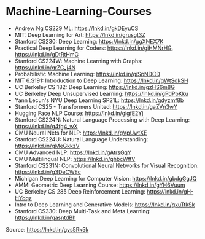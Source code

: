 # Machine-Learning-Courses

- Andrew Ng CS229 ML: https://lnkd.in/gkDEyuCS
- MIT: Deep Learning for Art: https://lnkd.in/grusgt3Z
- Stanford CS230: Deep Learning: https://lnkd.in/ggXNEX7K
- Practical Deep Learning for Coders: https://lnkd.in/giHMNrHG, https://lnkd.in/gDtRtHmG
- Stanford CS224W: Machine Learning with Graphs: https://lnkd.in/grZC_j4N
- Probabilistic Machine Learning: https://lnkd.in/gjSpNDCD
- MIT 6.S191: Introduction to Deep Learning: https://lnkd.in/gWtSdkSH
- UC Berkeley CS 182: Deep Learning: https://lnkd.in/gzHS6m8G
- UC Berkeley Deep Unsupervised Learning: https://lnkd.in/gPdPbKku
- Yann Lecun's NYU Deep Learning SP21L: https://lnkd.in/gdyzmf8b
- Stanford CS25 - Transformers United: https://lnkd.in/gaZVn3wY
- Hugging Face NLP Course: https://lnkd.in/gigfE2Yj
- Stanford CS224N: Natural Language Processing with Deep Learning: https://lnkd.in/g4fg4_wX
- CMU Neural Nets for NLP: https://lnkd.in/gVpUwtXE
- Stanford CS224U: Natural Language Understanding: https://lnkd.in/gMeGkkzV
- CMU Advanced NLP: https://lnkd.in/gAtrsGqY
- CMU Multilingual NLP: https://lnkd.in/ghbcWftV
- Stanford CS231N: Convolutional Neural Networks for Visual Recognition: https://lnkd.in/g3DeCWEc
- Michigan Deep Learning for Computer Vision: https://lnkd.in/gbdgGgJQ
- AMMI Geometric Deep Learning Course: https://lnkd.in/gYH6Vuum
- UC Berkeley CS 285 Deep Reinforcement Learning: https://lnkd.in/gH-HYdqz
- Intro to Deep Learning and Generative Models: https://lnkd.in/gxuTtkSk
- Stanford CS330: Deep Multi-Task and Meta Learning: https://lnkd.in/gasntdBh

Source: https://lnkd.in/gys5Rk5k
